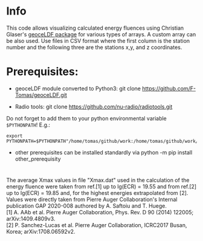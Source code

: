 # Info
This code allows visualizing calculated energy fluences using Christian Glaser's [geoceLDF package](https://github.com/cg-laser/geoceLDF) for various types of arrays.
A custom array can be also used. Use files in CSV format where the first column is the station number and the following three are the stations x,y, and z coordinates.

# Prerequisites:

- geoceLDF module converted to Python3:
git clone https://github.com/F-Tomas/geoceLDF.git

- Radio tools:
git clone https://github.com/nu-radio/radiotools.git

Do not forget to add them to your python environmental variable `$PYTHONPATH`!
E.g.:

    export PYTHONPATH=$PYTHONPATH"/home/tomas/github/work:/home/tomas/github/work/geoceLDF:/home/tomas/github/work/radiotools:"

- other prerequisites can be installed standardly via python -m pip install other_prerequisity

# 
The average Xmax values in file "Xmax.dat" used in the calculation of the energy fluence were taken from ref.[1] up to lg(ECR) = 19.55 and from ref.[2] up to lg(ECR) = 19.85 and, for the highest energies extrapolated from [2]. Values were directly taken from Pierre Auger Collaboration's Internal publication GAP 2020-008 authored by A. Saftoiu and T. Huege.<br>
[1] A. AAb et al. Pierre Auger Collaboration, Phys. Rev. D 90 (2014) 122005; arXiv:1409.4809v3.<br>
[2] P. Sanchez-Lucas et al. Pierre Auger Collaboration, ICRC2017 Busan, Korea; arXiv:1708.06592v2.<br>

